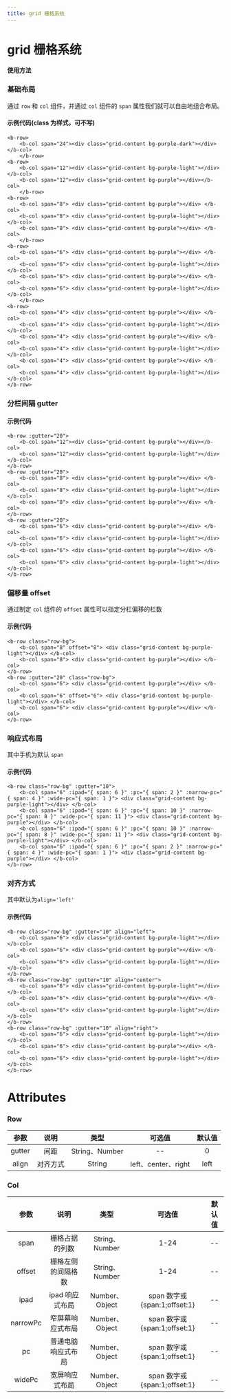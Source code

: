 ```yaml
---
title: grid 栅格系统
---
```


# grid 栅格系统

**使用方法**

### 基础布局

<ClientOnly>
<grid-demo-1></grid-demo-1>
</ClientOnly>

通过 `row` 和 `col` 组件，并通过 `col` 组件的 `span` 属性我们就可以自由地组合布局。

#### 示例代码(class 为样式，可不写)

```vue
<b-row>
    <b-col span="24"><div class="grid-content bg-purple-dark"></div></b-col>
    </b-row>
<b-row>
    <b-col span="12"><div class="grid-content bg-purple-light"></div></b-col>
    <b-col span="12"><div class="grid-content bg-purple"></div></b-col>
    </b-row>
<b-row>
    <b-col span="8"> <div class="grid-content bg-purple"></div> </b-col>
    <b-col span="8"> <div class="grid-content bg-purple-light"></div> </b-col>
    <b-col span="8"> <div class="grid-content bg-purple"></div> </b-col>
    </b-row>
<b-row>
    <b-col span="6"> <div class="grid-content bg-purple"></div> </b-col>
    <b-col span="6"> <div class="grid-content bg-purple-light"></div> </b-col>
    <b-col span="6"> <div class="grid-content bg-purple"></div> </b-col>
    <b-col span="6"> <div class="grid-content bg-purple-light"></div> </b-col>
    </b-row>
<b-row>
    <b-col span="4"> <div class="grid-content bg-purple"></div> </b-col>
    <b-col span="4"> <div class="grid-content bg-purple-light"></div> </b-col>
    <b-col span="4"> <div class="grid-content bg-purple"></div> </b-col>
    <b-col span="4"> <div class="grid-content bg-purple-light"></div> </b-col>
    <b-col span="4"> <div class="grid-content bg-purple"></div> </b-col>
    <b-col span="4"> <div class="grid-content bg-purple-light"></div> </b-col>
</b-row>
```

### 分栏间隔 gutter

<ClientOnly>
<grid-demo-2></grid-demo-2>
</ClientOnly>

#### 示例代码

```vue
<b-row :gutter="20">
    <b-col span="12"><div class="grid-content bg-purple"></div></b-col>
    <b-col span="12"><div class="grid-content bg-purple-light"></div></b-col>
</b-row>
<b-row :gutter="20">
    <b-col span="8"> <div class="grid-content bg-purple"></div> </b-col>
    <b-col span="8"> <div class="grid-content bg-purple-light"></div> </b-col>
    <b-col span="8"> <div class="grid-content bg-purple"></div> </b-col>
</b-row>
<b-row :gutter="20">
    <b-col span="6"> <div class="grid-content bg-purple"></div> </b-col>
    <b-col span="6"> <div class="grid-content bg-purple-light"></div> </b-col>
    <b-col span="6"> <div class="grid-content bg-purple"></div> </b-col>
    <b-col span="6"> <div class="grid-content bg-purple-light"></div> </b-col>
</b-row>
```

### 偏移量 offset

<ClientOnly>
<grid-demo-3></grid-demo-3>
</ClientOnly>

通过制定 `col` 组件的 `offset` 属性可以指定分栏偏移的栏数

#### 示例代码

```vue
<b-row class="row-bg">
    <b-col span="8" offset="8"> <div class="grid-content bg-purple-light"></div> </b-col>
    <b-col span="8"> <div class="grid-content bg-purple"></div> </b-col>
</b-row>
<b-row :gutter="20" class="row-bg">
    <b-col span="6"> <div class="grid-content bg-purple"></div> </b-col>
    <b-col span="6" offset="6"> <div class="grid-content bg-purple-light"></div> </b-col>
    <b-col span="6"> <div class="grid-content bg-purple"></div> </b-col>
</b-row>
```

### 响应式布局

<ClientOnly>
<grid-demo-4></grid-demo-4>
</ClientOnly>

其中手机为默认 `span`

#### 示例代码

```vue
<b-row class="row-bg" :gutter="10">
    <b-col span="6" :ipad="{ span: 6 }" :pc="{ span: 2 }" :narrow-pc="{ span: 4 }" :wide-pc="{ span: 1 }"> <div class="grid-content bg-purple-light"></div> </b-col>
    <b-col span="6" :ipad="{ span: 6 }" :pc="{ span: 10 }" :narrow-pc="{ span: 8 }" :wide-pc="{ span: 11 }"> <div class="grid-content bg-purple"></div> </b-col>
    <b-col span="6" :ipad="{ span: 6 }" :pc="{ span: 10 }" :narrow-pc="{ span: 8 }" :wide-pc="{ span: 11 }"> <div class="grid-content bg-purple-light"></div> </b-col>
    <b-col span="6" :ipad="{ span: 6 }" :pc="{ span: 2 }" :narrow-pc="{ span: 4 }" :wide-pc="{ span: 1 }"> <div class="grid-content bg-purple"></div> </b-col>
</b-row>
```

### 对齐方式

<ClientOnly>
<grid-demo-5></grid-demo-5>
</ClientOnly>

其中默认为`align='left'`

#### 示例代码

```vue
<b-row class="row-bg" :gutter="10" align="left">
    <b-col span="6"> <div class="grid-content bg-purple-light"></div> </b-col>
    <b-col span="6"> <div class="grid-content bg-purple"></div> </b-col>
    <b-col span="6"> <div class="grid-content bg-purple-light"></div> </b-col>
</b-row>
<b-row class="row-bg" :gutter="10" align="center">
    <b-col span="6"> <div class="grid-content bg-purple-light"></div> </b-col>
    <b-col span="6"> <div class="grid-content bg-purple"></div> </b-col>
    <b-col span="6"> <div class="grid-content bg-purple-light"></div> </b-col>
</b-row>
<b-row class="row-bg" :gutter="10" align="right">
    <b-col span="6"> <div class="grid-content bg-purple-light"></div> </b-col>
    <b-col span="6"> <div class="grid-content bg-purple"></div> </b-col>
    <b-col span="6"> <div class="grid-content bg-purple-light"></div> </b-col>
</b-row>
```

# Attributes

### Row

|  参数  |   说明   |      类型      |       可选值        | 默认值 |
| :----: | :------: | :------------: | :-----------------: | :----: |
| gutter |   间距   | String、Number |         --          |   0    |
| align  | 对齐方式 |     String     | left、center、right |  left  |

### Col

|   参数   |        说明        |      类型      |            可选值            | 默认值 |
| :------: | :----------------: | :------------: | :--------------------------: | :----: |
|   span   |   栅格占据的列数   | String、Number |             1-24             |   --   |
|  offset  | 栅格左侧的间隔格数 | String、Number |             1-24             |   --   |
|   ipad   |  ipad 响应式布局   | Number、Object | span 数字或{span:1;offset:1} |   --   |
| narrowPc |  窄屏幕响应式布局  | Number、Object | span 数字或{span:1;offset:1} |   --   |
|    pc    | 普通电脑响应式布局 | Number、Object | span 数字或{span:1;offset:1} |   --   |
|  widePc  |   宽屏响应式布局   | Number、Object | span 数字或{span:1;offset:1} |   --   |
